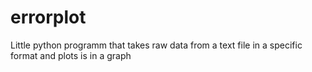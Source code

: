# errorplot
Little python programm that takes raw data from a text file in a specific format and plots is in a graph
